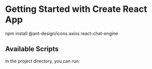 # Getting Started with Create React App

npm install @ant-design/icons axios react-chat-engine
## Available Scripts

In the project directory, you can run:

